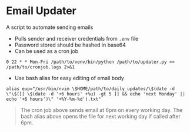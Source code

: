 # Email Updater

A script to automate sending emails

- Pulls sender and receiver credentials from `.env` file
- Password stored should be hashed in base64
- Can be used as a cron job

```
0 22 * * Mon-Fri /path/to/venv/bin/python /path/to/updater.py >> /path/to/cronjob.logs 2>&1
```

- Use bash alias for easy editing of email body

```
alias eup="/usr/bin/nvim \$HOME/path/to/daily_updates/\$(date -d \"\$([[ \$(date -d '+6 hours' +%u) -gt 5 ]] && echo 'next Monday' || echo '+6 hours')\" '+%Y-%m-%d').txt"
```

> The cron job above sends email at 6pm on every working day.
> The bash alias above opens the file for next working day if called after 6pm.
